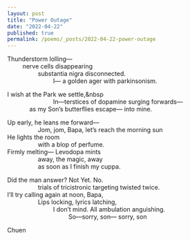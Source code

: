 ```yaml
---
layout: post
title: "Power Outage"
date: "2022-04-22"
published: true
permalink: /poems/_posts/2022-04-22-power-outage
---
```


  
  
  
Thunderstorm lolling—   
         nerve cells disappearing   
                  substantia nigra disconnected.   
                           I— a golden ager with parkinsonism. 

I wish at the Park we settle,&nbsp  
                           In—terstices of dopamine surging forwards—   
             as my Son’s butterflies escape— into mine. 

Up early, he leans me forward—   
                  Jom, jom, Bapa, let’s reach the morning sun   
He lights the room   
                  with a blop of perfume.   
Firmly melting— Levodopa mints   
                  away, the magic, away   
                  as soon as I finish my cuppa. 

Did the man answer? Not Yet. No.   
                  trials of tricistronic targeting twisted twice.   
I’ll try calling again at noon, Bapa,   
                  Lips locking, lyrics latching,   
                           I don’t mind. All ambulation anguishing.  
                                    So—sorry, son— sorry, son   
  
  
  
  

Chuen
